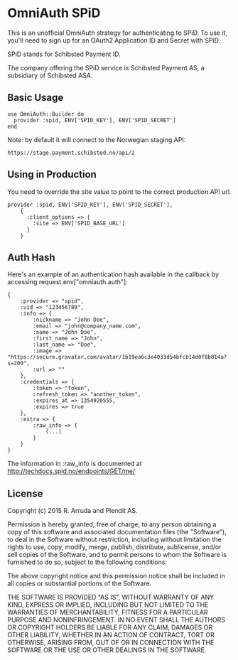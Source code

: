 # OmniAuth SPiD

This is an unofficial OmniAuth strategy for authenticating to SPiD. To
use it, you'll need to sign up for an OAuth2 Application ID and Secret
with SPiD.

SPiD stands for Schibsted Payment ID.

The company offering the SPiD service is Schibsted Payment AS, a
subsidiary of Schibsted ASA.

## Basic Usage

    use OmniAuth::Builder do
      provider :spid, ENV['SPID_KEY'], ENV['SPID_SECRET']
    end

Note: by default it will connect to the Norwegian staging API:

`https://stage.payment.schibsted.no/api/2`

## Using in Production

You need to override the site value to point to the correct production API url.

    provider :spid, ENV['SPID_KEY'], ENV['SPID_SECRET'],
        {
          :client_options => {
            :site => ENV['SPID_BASE_URL']
          }
        }


## Auth Hash

Here's an example of an authentication hash available in the callback by accessing request.env["omniauth.auth"]:

    {
        :provider => "spid",
        :uid => "123456789",
        :info => {
            :nickname => "John Doe",
            :email => "john@company_name.com",
            :name => "John Doe",
            :first_name => "John",
            :last_name => "Doe",
            :image => "https://secure.gravatar.com/avatar/1b19ea6c3e4033d54bfcb14d0f8b814a?s=200",
            :url => ""
        },
        :credentials => {
            :token => "token",
            :refresh_token => "another_token",
            :expires_at => 1354920555,
            :expires => true
        },
        :extra => {
            :raw_info => {
                (...)
            }
        }
    }

The information in :raw_info is documented at http://techdocs.spid.no/endpoints/GET/me/

## License

Copyright (c) 2015 R. Arruda and Plendit AS.

Permission is hereby granted, free of charge, to any person obtaining a copy of this software and associated documentation files (the "Software"), to deal in the Software without restriction, including without limitation the rights to use, copy, modify, merge, publish, distribute, sublicense, and/or sell copies of the Software, and to permit persons to whom the Software is furnished to do so, subject to the following conditions:

The above copyright notice and this permission notice shall be included in all copies or substantial portions of the Software.

THE SOFTWARE IS PROVIDED "AS IS", WITHOUT WARRANTY OF ANY KIND, EXPRESS OR IMPLIED, INCLUDING BUT NOT LIMITED TO THE WARRANTIES OF MERCHANTABILITY, FITNESS FOR A PARTICULAR PURPOSE AND NONINFRINGEMENT. IN NO EVENT SHALL THE AUTHORS OR COPYRIGHT HOLDERS BE LIABLE FOR ANY CLAIM, DAMAGES OR OTHER LIABILITY, WHETHER IN AN ACTION OF CONTRACT, TORT OR OTHERWISE, ARISING FROM, OUT OF OR IN CONNECTION WITH THE SOFTWARE OR THE USE OR OTHER DEALINGS IN THE SOFTWARE.